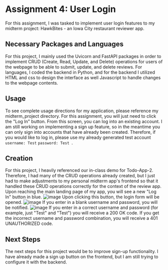 # Assignment 4: User Login
For this assignment, I was tasked to implement user login features to my midterm project: HawkBites - an Iowa City restaurant reviewer app.

## Necessary Packages and Languages
For this project, I mainly used the Uvicorn and FastAPI packages in order to implement CRUD (Create, Read, Update, and Delete) operations for users of the webpage to be able to submit, update, and delete reviews. For languages, I coded the backend in Python, and for the backend I utilized HTML and css to design the interface as well Javascript to handle changes to the webpage contents.

## Usage
To see complete usage directions for my application, please reference my midterm_project directory. For this assignment, you will just need to click the "Log In" button. From this screen, you can log into an existing account. I am still working on implementing a sign up feature, so in the meantime you can only sign into accounts that have already been created. Therefore, if you would like to log in, please use my already generated test account ``` username: Test ``` ```password: Test ```.

## Creation
For this project, I heavily referenced our in-class demo for Todo-App-2. Therefore, I had many of the CRUD operations already created, but I just had to make adjustments to my personal midterm app's frontend so that it handled these CRUD operations correctly for the context of the review app. Upon reaching the main landing page of my app, you will see a new "Log In" button in blue.
![image](https://github.com/user-attachments/assets/9a15078b-78a1-410f-8f39-f2d367c2ffa1)
Upon clicking this button, the login form will be opened.
![image](https://github.com/user-attachments/assets/8e85baa3-116a-466e-9d28-93ae4c3ab2e2)
If you enter in a blank username and password, you will be notified.
![image](https://github.com/user-attachments/assets/835bfe0f-7788-4ccd-9d94-5248bc8950ea)
If you enter in a correct username and password (for example, just "Test" and "Test") you will receive a 200 OK code. If you get the incorrect username and password combination, you will receive a 401 UNAUTHORIZED code.

## Next Steps
The next steps for this project would be to improve sign-up functionality. I have already made a sign up button on the frontend, but I am still trying to configure it with the backend.
